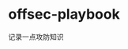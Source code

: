 






















































































































































# offsec-playbook
记录一点攻防知识
